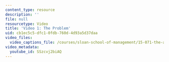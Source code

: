 ```yaml
---
content_type: resource
description: ''
file: null
resourcetype: Video
title: 'Video 1: The Problem'
uid: cb1ec5c5-dfc1-0fdb-760d-4d93a5d37daa
video_files:
  video_captions_file: /courses/sloan-school-of-management/15-071-the-analytics-edge-spring-2017/integer-optimization/operating-room-scheduling-making-hospitals-run-smoothly-recitation/video-1-the-problem/video-1-the-problem-0/SSzcvj2biAQ.vtt
video_metadata:
  youtube_id: SSzcvj2biAQ
---
```

